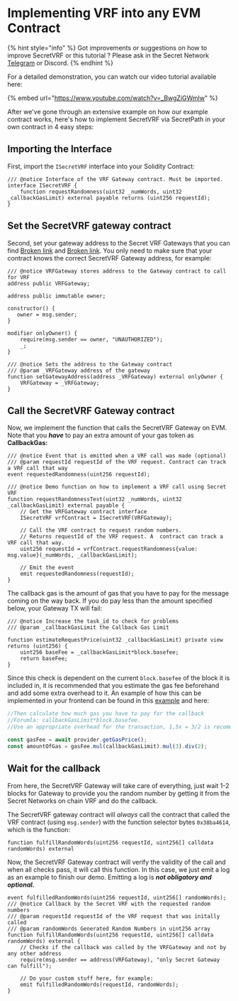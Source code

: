 # Implementing VRF into any EVM Contract

{% hint style="info" %}
Got improvements or suggestions on how to improve SecretVRF or this tutorial ? Please ask in the Secret Network [Telegram](https://t.me/SCRTCommunity) or Discord.
{% endhint %}

For a detailed demonstration, you can watch our video tutorial available here:

{% embed url="https://www.youtube.com/watch?v=_BwgZiGWmlw" %}

After we've gone through an extensive example on how our example contract works, here's how to implement SecretVRF via SecretPath in your own contract in 4 easy steps:&#x20;

## Importing the Interface

First, import the `ISecretVRF` interface into your Solidity Contract:&#x20;

```solidity
/// @notice Interface of the VRF Gateway contract. Must be imported. 
interface ISecretVRF { 
    function requestRandomness(uint32 _numWords, uint32 _callbackGasLimit) external payable returns (uint256 requestId); 
}
```

## Set the SecretVRF gateway contract&#x20;

Second, set your gateway address to the Secret VRF Gateways that you can find [Broken link](broken-reference "mention") and [Broken link](broken-reference "mention"). You only need to make sure that your contract knows the correct SecretVRF Gateway address, for example:

```solidity
/// @notice VRFGateway stores address to the Gateway contract to call for VRF
address public VRFGateway;

address public immutable owner;

constructor() {
   owner = msg.sender;
}

modifier onlyOwner() {
    require(msg.sender == owner, "UNAUTHORIZED");
    _;
}

/// @notice Sets the address to the Gateway contract 
/// @param _VRFGateway address of the gateway
function setGatewayAddress(address _VRFGateway) external onlyOwner {
    VRFGateway = _VRFGateway;
}
```

## Call the SecretVRF Gateway contract

Now, we implement the function that calls the SecretVRF Gateway on EVM. Note that you _**have**_ to pay an extra amount of your gas token as **CallbackGas:**

```solidity
/// @notice Event that is emitted when a VRF call was made (optional) 
/// @param requestId requestId of the VRF request. Contract can track a VRF call that way 
event requestedRandomness(uint256 requestId);

/// @notice Demo function on how to implement a VRF call using Secret VRF
function requestRandomnessTest(uint32 _numWords, uint32 _callbackGasLimit) external payable {
    // Get the VRFGateway contract interface 
    ISecretVRF vrfContract = ISecretVRF(VRFGateway);

    // Call the VRF contract to request random numbers. 
    // Returns requestId of the VRF request. A  contract can track a VRF call that way.
    uint256 requestId = vrfContract.requestRandomness{value: msg.value}(_numWords, _callbackGasLimit);

    // Emit the event
    emit requestedRandomness(requestId);
}
```

The callback gas is the amount of gas that you have to pay for the message coming on the way back. If you do pay less than the amount specified below, your Gateway TX will fail:&#x20;

```solidity
/// @notice Increase the task_id to check for problems 
/// @param _callbackGasLimit the Callback Gas Limit

function estimateRequestPrice(uint32 _callbackGasLimit) private view returns (uint256) {
    uint256 baseFee = _callbackGasLimit*block.basefee;
    return baseFee;
}
```

Since this check is dependent on the current `block.basefee` of the block it is included in, it is recommended that you estimate the gas fee beforehand and add some extra overhead to it. An example of how this can be implemented in your frontend can be found in this [example](https://github.com/SecretSaturn/VRFDemo/blob/6f396e7174fcad297e26455e11b1fa3814ceea16/src/submit.ts#L124) and here:&#x20;

```javascript
//Then calculate how much gas you have to pay for the callback
//Forumla: callbackGasLimit*block.basefee.
//Use an appropriate overhead for the transaction, 1,5x = 3/2 is recommended since gasPrice fluctuates.

const gasFee = await provider.getGasPrice();
const amountOfGas = gasFee.mul(callbackGasLimit).mul(3).div(2);
```

## Wait for the callback

From here, the SecretVRF Gateway will take care of everything, just wait 1-2 blocks for Gateway to provide you the random number by getting it from the Secret Networks on chain VRF and do the callback.

The SecretVRF gateway contract will _always_ call the contract that called the VRF contract (using `msg.sender`) with the function selector bytes `0x38ba4614`, which is the function:

```solidity
function fulfillRandomWords(uint256 requestId, uint256[] calldata randomWords) external 
```

Now, the SecretVRF Gateway contract will verify the validity of the call and when all checks pass, it will call this function. In this case, we just emit a log as an example to finish our demo. Emitting a log is _**not obligatory and optional.**_

```solidity
event fulfilledRandomWords(uint256 requestId, uint256[] randomWords);
/// @notice Callback by the Secret VRF with the requested random numbers
/// @param requestId requestId of the VRF request that was initally called
/// @param randomWords Generated Random Numbers in uint256 array
function fulfillRandomWords(uint256 requestId, uint256[] calldata randomWords) external {
    // Checks if the callback was called by the VRFGateway and not by any other address
    require(msg.sender == address(VRFGateway), "only Secret Gateway can fulfill");

    // Do your custom stuff here, for example:
    emit fulfilledRandomWords(requestId, randomWords);
}
```

